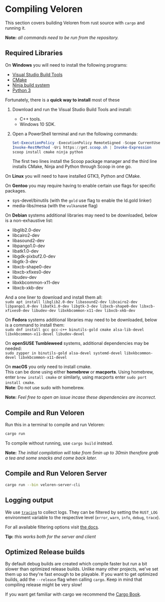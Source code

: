 # Compiling Veloren

This section covers building Veloren from rust source with `cargo` and running it.

**Note:** _all commands need to be run from the repository._

## Required Libraries

On **Windows** you will need to install the following programs:

* [Visual Studio Build Tools](https://visualstudio.microsoft.com/downloads/#build-tools-for-visual-studio-2019)
* [CMake](https://cmake.org/download/#latest)
* [Ninja build system](https://github.com/ninja-build/ninja/releases)
* [Python 3](https://www.python.org/downloads/windows/)

Fortunately, there is a **quick way to install** most of these

1. Download and run the Visual Studio Build Tools and install:
   * C++ tools.
   * Windows 10 SDK.
2. Open a PowerShell terminal and run the following commands:

    ```powershell
    Set-ExecutionPolicy -ExecutionPolicy RemoteSigned -Scope CurrentUser
    Invoke-RestMethod -Uri https://get.scoop.sh | Invoke-Expression
    scoop install cmake ninja python
    ```

    The first two lines install the Scoop package manager and
    the third line installs CMake, Ninja and Python through Scoop in one go.

On **Linux** you will need to have installed GTK3, Python and CMake.

On **Gentoo** you may require having to enable certain use flags for specific packages.

* sys-devel/binutils (with the `gold` use flag to enable the ld.gold linker)
* media-libs/mesa (with the `vulkan`use flag)

On **Debian** systems additional libraries may need to be downloaded, below is a non-exhaustive list:

* libglib2.0-dev
* libcairo2-dev
* libasound2-dev
* libpango1.0-dev
* libatk1.0-dev
* libgdk-pixbuf2.0-dev
* libgtk-3-dev
* libxcb-shape0-dev
* libxcb-xfixes0-dev
* libudev-dev
* libxkbcommon-x11-dev
* libxcb-xkb-dev

And a one liner to download and install them all:<br/>
`sudo apt install libglib2.0-dev libasound2-dev libcairo2-dev libpango1.0-dev libatk1.0-dev libgtk-3-dev libxcb-shape0-dev libxcb-xfixes0-dev libudev-dev libxkbcommon-x11-dev libxcb-xkb-dev`

On **Fedora** systems additional libraries may need to be downloaded, below is a command to install them:<br/>
`sudo dnf install gcc gcc-c++ binutils-gold cmake alsa-lib-devel libxkbcommon-x11-devel libudev-devel`

On **openSUSE Tumbleweed** systems, additional dependencies may be needed:<br/>
`sudo zypper in binutils-gold alsa-devel systemd-devel libxkbcommon-devel libxkbcommon-x11-devel`

On **macOS** you only need to install cmake.  
This can be done using either **homebrew** or **macports**.
Using homebrew, enter `brew install cmake` or similarly, using macports enter `sudo port install cmake`.  
**Note**: Do not use sudo with homebrew.

**Note:** _Feel free to open an issue incase these dependencies are incorrect._

## Compile and Run Veloren

Run this in a terminal to compile and run Veloren:

```bash
cargo run
```

To compile without running, use `cargo build` instead.

**Note:** _The initial compilation will take from 5min up to 30min therefore grab a tea and some snacks and come back later._

## Compile and Run Veloren Server

```bash
cargo run --bin veloren-server-cli
```

## Logging output

We use [`tracing`](https://crates.io/crates/tracing) to collect logs. They can be filtered by setting the `RUST_LOG` environment variable to the respective level (`error`, `warn`, `info`, `debug`, `trace`).

For all available filtering options visit [the docs](https://docs.rs/tracing-subscriber/0.2.7/tracing_subscriber/filter/struct.EnvFilter.html#examples).

**Tip:** _this works both for the server and client_

## Optimized Release builds

By default debug builds are created which compile faster but run a bit slower than optimized release builds. Unlike many other projects, we've set them up so they're fast enough to be playable. If you want to get optimized builds, add the `--release` flag when calling `cargo`. Keep in mind that compiling release might be very slow!

If you want get familiar with cargo we recommend the [Cargo Book](https://doc.rust-lang.org/cargo/).
